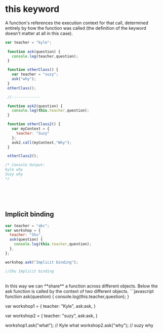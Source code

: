 # this keyword
A function's references the execution context for that call, determined entirely by how the function was called (the definition of the keyword doesn't matter at all in this case).

```javascript
var teacher = "kyle"; 
 
 function ask(question) {
   console.log(teacher,question);
 }

 function otherClass() {
   var teacher = "suzy";
   ask("why");
 }
 otherClass();

 //-------------

 function ask2(question) {
   console.log(this.teacher,question);
 }

 function otherClass2() {
   var myContext = {
     teacher: "Suzy"
   };
   ask2.call(myContext,"Why");
 }

 otherClass2(); 

/* Console Output:
kyle why
Suzy why
*/
```
</br></br></br>
## Implicit binding

```javascript
var teacher = "abc";
var workshop = {
  teacher: "Shu",
  ask(question) {
    console.log(this.teacher,question);
  },
};

workshop.ask("Implicit binding");

//Shu Implicit binding
```
</br>
In this way we can **share** a function across different objects. Below the ask function is called by the context of two different objects.
```javascript
function ask(question) {
  console.log(this.teacher,question);
}

var workshop1 = {
  teacher: "Kyle",
  ask:ask,
}

var workshop2 = {
  teacher: "suzy",
  ask:ask,
}

workshop1.ask("what"); // Kyle what
workshop2.ask("why"); // suzy why
```
